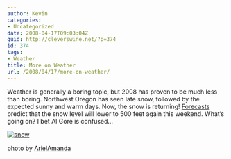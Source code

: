 ```yaml
---
author: Kevin
categories:
- Uncategorized
date: 2008-04-17T09:03:04Z
guid: http://cleverswine.net/?p=374
id: 374
tags:
- Weather
title: More on Weather
url: /2008/04/17/more-on-weather/
---
```


Weather is generally a boring topic, but 2008 has proven to be much less than boring. Northwest Oregon has seen late snow, followed by the expected sunny and warm days. Now, the snow is returning! [Forecasts](http://blog.oregonlive.com/breakingnews/2008/04/wintry_weekend_on_tap_on_the_h.html) predict that the snow level will lower to 500 feet again this weekend. What&#8217;s going on? I bet Al Gore is confused&#8230;

[<img src="https://i2.wp.com/farm1.static.flickr.com/125/360856128_0fc859b946_m_d.jpg?w=840" alt="snow" data-recalc-dims="1" />](http://www.flickr.com/photos/arielarielariel/360856128/)
  
photo by [ArielAmanda](http://www.flickr.com/photos/arielarielariel/)